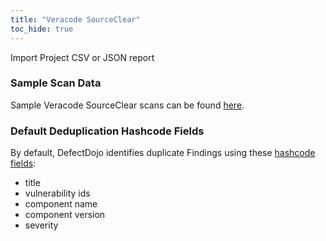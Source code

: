 ```yaml
---
title: "Veracode SourceClear"
toc_hide: true
---
```

Import Project CSV or JSON report

### Sample Scan Data
Sample Veracode SourceClear scans can be found [here](https://github.com/DefectDojo/django-DefectDojo/tree/master/unittests/scans/veracode_sca).

### Default Deduplication Hashcode Fields
By default, DefectDojo identifies duplicate Findings using these [hashcode fields](https://docs.defectdojo.com/en/working_with_findings/finding_deduplication/about_deduplication/):

- title
- vulnerability ids
- component name
- component version
- severity
